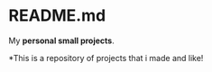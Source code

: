 # README.md
My **personal small projects**.

\*This is a repository of projects that i made and like!
